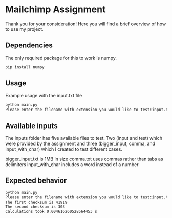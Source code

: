 # Mailchimp Assignment

Thank you for your consideration! Here you will find a brief overview of how to use my project.

## Dependencies

The only required package for this to work is numpy.

```bash
pip install numpy
```

## Usage
Example usage with the input.txt file

```bash
python main.py
Please enter the filename with extension you would like to test:input.txt
```

## Available inputs

The inputs folder has five available files to test. Two (input and test) which were provided by the assignment and three (bigger_input, comma, and input_with_char) which I created to test different cases.

bigger_input.txt is 1MB in size
comma.txt uses commas rather than tabs as delimiters
input_with_char includes a word instead of a number

## Expected behavior

```bash
python main.py 
Please enter the filename with extension you would like to test:input.txt
The first checksum is 41919
The second checksum is 303
Calculations took 0.004616260528564453 s
```